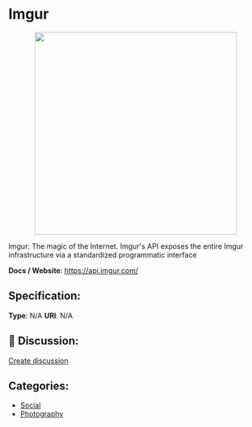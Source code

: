 # Imgur
<p align="center">
    <img width="400" src="https://raw.githubusercontent.com/apis-list/apis-list/apis/imgur/logo_256x256.png" />
</p>

Imgur: The magic of the Internet. Imgur's API exposes the entire Imgur infrastructure via a standardized programmatic interface

**Docs / Website**: https://api.imgur.com/

## Specification:
**Type**:  N/A 
**URI**:  N/A 

## 💬 Discussion:
[Create discussion](link)

## Categories:
- [Social](https://github.com/apis-list/apis-list#social)
- [Photography](https://github.com/apis-list/apis-list#photography)






